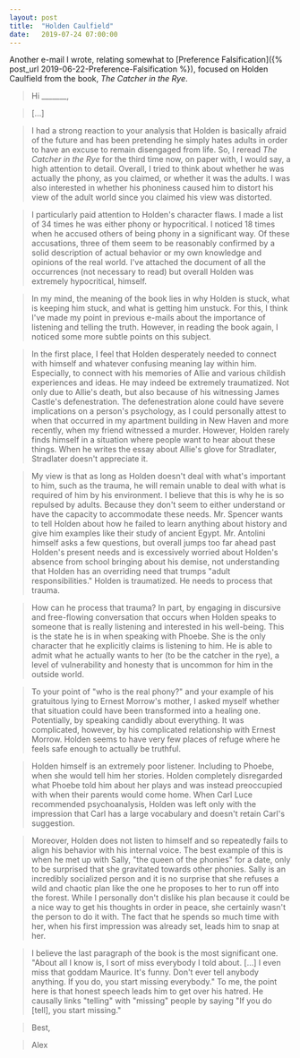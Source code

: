```yaml
---
layout: post
title:  "Holden Caulfield"
date:   2019-07-24 07:00:00
---
```


Another e-mail I wrote, relating somewhat to [Preference Falsification]({% post_url 2019-06-22-Preference-Falsification %}), focused on Holden Caulfield from the book, *The Catcher in the Rye*.

> Hi _______,

> [...] 

> I had a strong reaction to your analysis that Holden is basically afraid of the future and has been pretending he simply hates adults in order to have an excuse to remain disengaged from life. So, I reread *The Catcher in the Rye* for the third time now, on paper with, I would say, a high attention to detail. Overall, I tried to think about whether he was actually the phony, as you claimed, or whether it was the adults. I was also interested in whether his phoniness caused him to distort his view of the adult world since you claimed his view was distorted. 

> I particularly paid attention to Holden's character flaws. I made a list of 34 times he was either phony or hypocritical. I noticed 18 times when he accused others of being phony in a significant way. Of these accusations, three of them seem to be reasonably confirmed by a solid description of actual behavior or my own knowledge and opinions of the real world. I've attached the document of all the occurrences (not necessary to read) but overall Holden was extremely hypocritical, himself.

> In my mind, the meaning of the book lies in why Holden is stuck, what is keeping him stuck, and what is getting him unstuck. For this, I think I've made my point in previous e-mails about the importance of listening and telling the truth. However, in reading the book again, I noticed some more subtle points on this subject.

> In the first place, I feel that Holden desperately needed to connect with himself and whatever confusing meaning lay within him. Especially, to connect with his memories of Allie and various childish experiences and ideas. He may indeed be extremely traumatized. Not only due to Allie's death, but also because of his witnessing James Castle's defenestration. The defenestration alone could have severe implications on a person's psychology, as I could personally attest to when that occurred in my apartment building in New Haven and more recently, when my friend witnessed a murder. However, Holden rarely finds himself in a situation where people want to hear about these things. When he writes the essay about Allie's glove for Stradlater, Stradlater doesn't appreciate it. 

> My view is that as long as Holden doesn't deal with what's important to him, such as the trauma, he will remain unable to deal with what is required of him by his environment. I believe that this is why he is so repulsed by adults. Because they don't seem to either understand or have the capacity to accommodate these needs. Mr. Spencer wants to tell Holden about how he failed to learn anything about history and give him examples like their study of ancient Egypt. Mr. Antolini himself asks a few questions, but overall jumps too far ahead past Holden's present needs and is excessively worried about Holden's absence from school bringing about his demise, not understanding that Holden has an overriding need that trumps "adult responsibilities." Holden is traumatized. He needs to process that trauma. 

> How can he process that trauma? In part, by engaging in discursive and free-flowing conversation that occurs when Holden speaks to someone that is really listening and interested in his well-being. This is the state he is in when speaking with Phoebe. She is the only character that he explicitly claims is listening to him. He is able to admit what he actually wants to her (to be the catcher in the rye), a level of vulnerability and honesty that is uncommon for him in the outside world.

> To your point of "who is the real phony?" and your example of his gratuitous lying to Ernest Morrow's mother, I asked myself whether that situation could have been transformed into a healing one. Potentially, by speaking candidly about everything. It was complicated, however,  by his complicated relationship with Ernest Morrow. Holden seems to have very few places of refuge where he feels safe enough to actually be truthful.

> Holden himself is an extremely poor listener. Including to Phoebe, when she would tell him her stories. Holden completely disregarded what Phoebe told him about her plays and was instead preoccupied with when their parents would come home. When Carl Luce recommended psychoanalysis, Holden was left only with the impression that Carl has a large vocabulary and doesn't retain Carl's suggestion.

> Moreover, Holden does not listen to himself and so repeatedly fails to align his behavior with his internal voice. The best example of this is when he met up with Sally, "the queen of the phonies" for a date, only to be surprised that she gravitated towards other phonies. Sally is an incredibly socialized person and it is no surprise that she refuses a wild and chaotic plan like the one he proposes to her to run off into the forest. While I personally don't dislike his plan because it could be a nice way to get his thoughts in order in peace, she certainly wasn't the person to do it with. The fact that he spends so much time with her, when his first impression was already set, leads him to snap at her.

> I believe the last paragraph of the book is the most significant one. "About all I know is, I sort of miss everybody I told about. [...] I even miss that goddam Maurice. It's funny. Don't ever tell anybody anything. If you do, you start missing everybody." To me, the point here is that honest speech leads him to get over his hatred. He causally links "telling" with "missing" people by saying "If you do [tell], you start missing."

> Best,

> Alex

